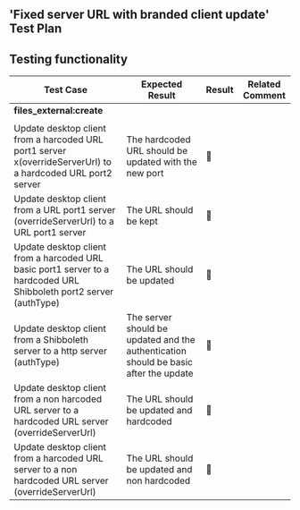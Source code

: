 ## 'Fixed server URL with branded client update' Test Plan


## Testing functionality

Test Case | Expected Result | Result | Related Comment
------------- | -------------- | ----- | ------
**files_external:create** |  |   |
|  |   |
Update desktop client from a harcoded URL port1 server x(overrideServerUrl) to a hardcoded URL port2 server | The hardcoded URL should be updated with the new port| :construction:  |
Update desktop client from a URL port1 server (overrideServerUrl) to a URL port1 server | The URL should be kept | :construction:  |
Update desktop client from a harcoded URL basic port1 server to a hardcoded URL Shibboleth port2 server (authType) | The URL should be updated | :construction:  |
Update desktop client from a Shibboleth server to a http server (authType)| The server should be updated and the authentication should be basic after the update | :construction:  |
Update desktop client from a non harcoded URL server to a hardcoded URL server (overrideServerUrl) | The URL should be updated and hardcoded | :construction:  |
Update desktop client from a harcoded URL server to a non hardcoded URL server (overrideServerUrl) | The URL should be updated and non hardcoded | :construction:  |